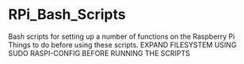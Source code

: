 # RPi_Bash_Scripts
Bash scripts for setting up a number of functions on the Raspberry Pi
Things to do before using these scripts.
EXPAND FILESYSTEM USING SUDO RASPI-CONFIG BEFORE RUNNING THE SCRIPTS
